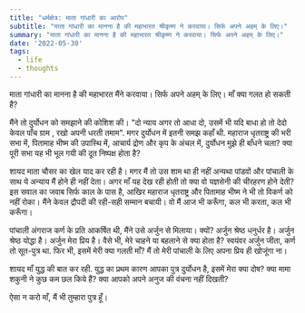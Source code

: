 ```yaml
---
title: "धर्मक्षेत्र: माता गांधारी का आरोप"
subtitle: "माता गांधारी का मानना है की महाभारत श्रीकृष्ण ने करवाया। सिर्फ अपने अहम् के लिए।"
summary: "माता गांधारी का मानना है की महाभारत श्रीकृष्ण ने करवाया। सिर्फ अपने अहम् के लिए।"
date: '2022-05-30'
tags:
  - life
  - thoughts
---
```


माता गांधारी का मानना है की महाभारत मैंने करवाया। सिर्फ अपने अहम् के लिए। माँ क्या गलत हो सकती है?

मैंने तो दुर्योधन को समझाने की कोशिश की। "दो न्याय अगर तो आधा दो, उसमें भी यदि बाधा हो तो देदो केवल पाँच ग्राम , रखो अपनी धरती तमाम". मगर दुर्योधन में इतनी समझ कहाँ थी. महाराज धृतराष्ट्र की भरी सभा में, पितामाह भीष्म की उपास्थि में, आचार्य द्रोण और कृप के अंचल में, दुर्योधन मुझे ही बाँधने चला? क्या पूरी सभा यह भी भूल गयी की दूत निष्पक्ष होता है?

शायद माता चौसर का खेल याद कर रही है। मगर मैं तो उस शाम था ही नहीं अन्यथा पांडवों और पांचाली के साथ ये अन्याय मैं होने ही नहीं देता। अगर माँ यह देख रही होती तो क्या वो यज्ञसेनी की चीरहरण होने देती? इस सवाल का जवाब सिर्फ काल के पास है, आखिर महाराज धृतराष्ट्र और पितामाह भीष्म ने भी तो विकर्ण को नहीं रोका। मैंने केवल द्रौपदी की रही-सही सम्मान बचायी। वो मैं आज भी करूँगा, कल भी करता, कल भी करूँगा।

पांचाली अंगराज कर्ण के प्रति आकर्षित थी, मैंने उसे अर्जुन से मिलाया। क्यों? अर्जुन श्रेष्ठ धनुर्धर है। अर्जुन श्रेष्ठ योद्धा है। अर्जुन मेरा प्रिय है। वैसे भी, मेरे चाहने या बहलाने से क्या होता है? स्वयंवर अर्जुन जीता, कर्ण तो सूत-पुत्र था. फिर भी, इसमें मेरी क्या गलती माँ? मैं तो मेरी पांचाली के लिए अपना प्रिय ही खोजूंगा ना।

शायद माँ युद्ध की बात कर रही. युद्ध का प्रथम कारण आपका पुत्र दुर्योधन है, इसमें मेरा क्या दोष? क्या मामा शकुनी ने कुछ कम छल किये हैं? क्या आपको अपने अनुज की वंचना नहीं दिखती?

ऐसा न करो माँ, मैं भी तुम्हारा पुत्र हूँ।

